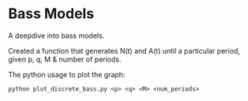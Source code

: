 # Bass Models
A deepdive into bass models.

Created a function that generates N(t) and A(t) until a particular period, given p, q, M & number of periods.

The python usage to plot the graph:

```
python plot_discrete_bass.py <p> <q> <M> <num_periods>
```

